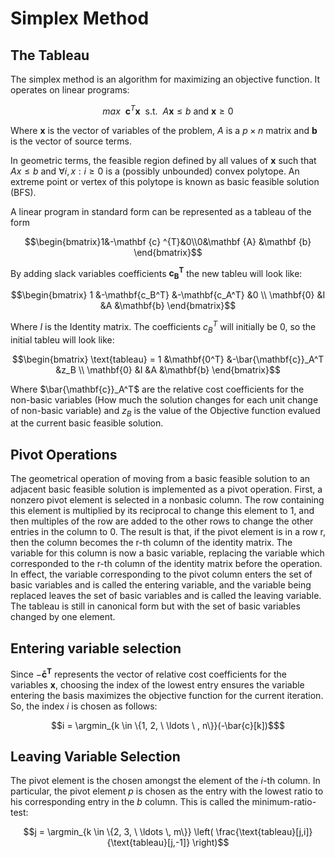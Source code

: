 # Simplex Method
## The Tableau
The simplex method is an algorithm for maximizing an objective function. It operates on linear programs:

```math
max \ \ \mathbf{c}^T\mathbf{x} \ \ \text{s.t.} \ \ A\mathbf{x} \leq b \text{    and } \mathbf{x} \geq 0
```

Where $\mathbf{x}$ is the vector of variables of the problem, $A$ is a $p\times n$ matrix and $\mathbf{b}$ is the vector of source terms.

In geometric terms, the feasible region defined by all values of $\mathbf{x}$ such that $A x ≤ b$ and $\forall{i,x}: i \geq 0$ is a (possibly unbounded) convex polytope. An extreme point or vertex of this polytope is known as basic feasible solution (BFS).

A linear program in standard form can be represented as a tableau of the form

```math
\begin{bmatrix}1&-\mathbf {c} ^{T}&0\\0&\mathbf {A} &\mathbf {b} \end{bmatrix}
```

By adding slack variables coefficients $\mathbf{c_B^T}$ the new tableu will look like:

```math
\begin{bmatrix}
    1 &-\mathbf{c_B^T} &-\mathbf{c_A^T} &0 \\
    \mathbf{0} &I &A &\mathbf{b}
\end{bmatrix}
```

Where $I$ is the Identity matrix. The coefficients $c_B^T$ will initially be 0, so the initial tableu will look like:

```math
\begin{bmatrix}
    \text{tableau} = 1 &\mathbf{0^T} &-\bar{\mathbf{c}}_A^T &z_B \\
    \mathbf{0} &I &A &\mathbf{b}
\end{bmatrix}
```
Where $\bar{\mathbf{c}}_A^T$ are the relative cost coefficients for the non-basic variables (How much the solution changes for each unit change of non-basic variable) and $z_B$ is the value of the Objective function evalued at the current basic feasible solution.

## Pivot Operations

The geometrical operation of moving from a basic feasible solution to an adjacent basic feasible solution is implemented as a pivot operation. First, a nonzero pivot element is selected in a nonbasic column. The row containing this element is multiplied by its reciprocal to change this element to 1, and then multiples of the row are added to the other rows to change the other entries in the column to 0. The result is that, if the pivot element is in a row r, then the column becomes the r-th column of the identity matrix. The variable for this column is now a basic variable, replacing the variable which corresponded to the r-th column of the identity matrix before the operation. In effect, the variable corresponding to the pivot column enters the set of basic variables and is called the entering variable, and the variable being replaced leaves the set of basic variables and is called the leaving variable. The tableau is still in canonical form but with the set of basic variables changed by one element.

## Entering variable selection

Since $-\mathbf{\bar{c}^T}$ represents the vector of relative cost coefficients for the variables $\mathbf{x}$, choosing the index of the lowest entry ensures the variable entering the basis maximizes the objective function for the current iteration. So, the index $i$ is chosen as follows:

```math 
i = \argmin_{k \in \{1, 2, \ \ldots \ , n\}}(-\bar{c}[k])$
```
## Leaving Variable Selection
The pivot element is the chosen amongst the element of the $i$-th column. In particular, the pivot element $p$ is chosen as the entry with the lowest ratio to his corresponding entry in the $b$ column. This is called the minimum-ratio-test:

```math
j = \argmin_{k \in \{2, 3, \ \ldots \, m\}} \left( \frac{\text{tableau}[j,i]}{\text{tableau}[j,-1]} \right)
```
